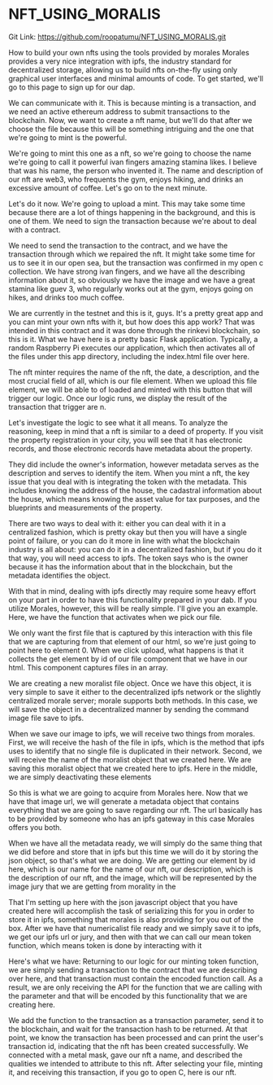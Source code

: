 # NFT_USING_MORALIS

Git Link: https://github.com/roopatumu/NFT_USING_MORALIS.git


How to build your own nfts using the tools provided by morales Morales provides a very nice integration with ipfs, the industry standard for decentralized storage, allowing us to build nfts on-the-fly using only graphical user interfaces and minimal amounts of code. To get started, we'll go to this page to sign up for our dap. 

We can communicate with it. This is because minting is a transaction, and we need an active ethereum address to submit transactions to the blockchain. Now, we want to create a nft name, but we'll do that after we choose the file because this will be something intriguing and the one that we're going to mint is the powerful.

We're going to mint this one as a nft, so we're going to choose the name we're going to call it powerful ivan fingers amazing stamina likes. I believe that was his name, the person who invented it. The name and description of our nft are web3, who frequents the gym, enjoys hiking, and drinks an excessive amount of coffee. Let's go on to the next minute.
  
Let's do it now. We're going to upload a mint. This may take some time because there are a lot of things happening in the background, and this is one of them. We need to sign the transaction because we're about to deal with a contract.

We need to send the transaction to the contract, and we have the transaction through which we repaired the nft. It might take some time for us to see it in our open sea, but the transaction was confirmed in my open c collection. We have strong ivan fingers, and we have all the describing information about it, so obviously we have the image and we have a great stamina like guev 3, who regularly works out at the gym, enjoys going on hikes, and drinks too much coffee.


We are currently in the testnet and this is it, guys. It's a pretty great app and you can mint your own nfts with it, but how does this app work? That was intended in this contract and it was done through the rinkevi blockchain, so this is it. What we have here is a pretty basic Flask application. Typically, a random Raspberry Pi executes our application, which then activates all of the files under this app directory, including the index.html file over here.
   
The nft minter requires the name of the nft, the date, a description, and the most crucial field of all, which is our file element. When we upload this file element, we will be able to of loaded and minted with this button that will trigger our logic. Once our logic runs, we display the result of the transaction that trigger are n.
    
Let's investigate the logic to see what it all means. To analyze the reasoning, keep in mind that a nft is similar to a deed of property. If you visit the property registration in your city, you will see that it has electronic records, and those electronic records have metadata about the property.

They did include the owner's information, however metadata serves as the description and serves to identify the item. When you mint a nft, the key issue that you deal with is integrating the token with the metadata. This includes knowing the address of the house, the cadastral information about the house, which means knowing the asset value for tax purposes, and the blueprints and measurements of the property.

There are two ways to deal with it: either you can deal with it in a centralized fashion, which is pretty okay but then you will have a single point of failure, or you can do it more in line with what the blockchain industry is all about: you can do it in a decentralized fashion, but if you do it that way, you will need access to ipfs. The token says who is the owner because it has the information about that in the blockchain, but the metadata identifies the object.
    
 With that in mind, dealing with ipfs directly may require some heavy effort on your part in order to have this functionality prepared in your dab. If you utilize Morales, however, this will be really simple. I'll give you an example. Here, we have the function that activates when we pick our file.
 
 We only want the first file that is captured by this interaction with this file that we are capturing from that element of our html, so we're just going to point here to element 0. When we click upload, what happens is that it collects the get element by id of our file component that we have in our html. This component captures files in an array.
 
 We are creating a new moralist file object. Once we have this object, it is very simple to save it either to the decentralized ipfs network or the slightly centralized morale server; morale supports both methods. In this case, we will save the object in a decentralized manner by sending the command image file save to ipfs.
 
 When we save our image to ipfs, we will receive two things from morales. First, we will receive the hash of the file in ipfs, which is the method that ipfs uses to identify that no single file is duplicated in their network. Second, we will receive the name of the moralist object that we created here. We are saving this moralist object that we created here to ipfs. Here in the middle, we are simply deactivating these elements 
 
So this is what we are going to acquire from Morales here. Now that we have that image url, we will generate a metadata object that contains everything that we are going to save regarding our nft. The url basically has to be provided by someone who has an ipfs gateway in this case Morales offers you both.

When we have all the metadata ready, we will simply do the same thing that we did before and store that in ipfs but this time we will do it by storing the json object, so that's what we are doing. We are getting our element by id here, which is our name for the name of our nft, our description, which is the description of our nft, and the image, which will be represented by the image jury that we are getting from morality in the

That I'm setting up here with the json javascript object that you have created here will accomplish the task of serializing this for you in order to store it in ipfs, something that morales is also providing for you out of the box. After we have that numericalist file ready and we simply save it to ipfs, we get our ipfs url or jury, and then with that we can call our mean token function, which means token is done by interacting with it

Here's what we have: Returning to our logic for our minting token function, we are simply sending a transaction to the contract that we are describing over here, and that transaction must contain the encoded function call. As a result, we are only receiving the API for the function that we are calling with the parameter and that will be encoded by this functionality that we are creating here.

We add the function to the transaction as a transaction parameter, send it to the blockchain, and wait for the transaction hash to be returned. At that point, we know the transaction has been processed and can print the user's transaction id, indicating that the nft has been created successfully. We connected with a metal mask, gave our nft a name, and described the qualities we intended to attribute to this nft. After selecting your file, minting it, and receiving this transaction, if you go to open C, here is our nft.
